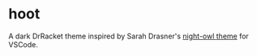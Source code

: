 hoot
===============

A dark DrRacket theme inspired by Sarah Drasner's
[night-owl theme](https://github.com/sdras/night-owl-vscode-theme) for
VSCode.
